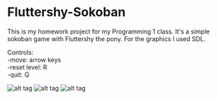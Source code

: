 # Fluttershy-Sokoban

This is my homework project for my Programming 1 class. It's a simple sokoban game with Fluttershy the pony. For the graphics I used SDL.

Controls:  <br/>
-move: arrow keys <br/>
-reset level: R <br/>
-quit: Q <br/>

![alt tag](http://i1109.photobucket.com/albums/h424/vajnatimi/1_1.png?t=1497130435)
![alt tag](http://i1109.photobucket.com/albums/h424/vajnatimi/2_1.png?t=1497130438)
![alt tag](http://i1109.photobucket.com/albums/h424/vajnatimi/3.png?t=1497130438)
